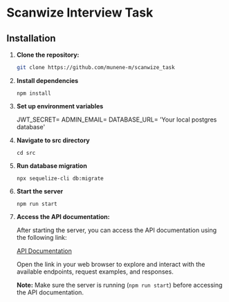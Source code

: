 # Scanwize Interview Task

## Installation

1. **Clone the repository:**

   ```bash
   git clone https://github.com/munene-m/scanwize_task
   ```

2. **Install dependencies**

   ```
   npm install
   ```

3. **Set up environment variables**

   JWT_SECRET=
   ADMIN_EMAIL=
   DATABASE_URL= 'Your local postgres database'

4. **Navigate to src directory**

   ```
   cd src
   ```

5. **Run database migration**

   ```
   npx sequelize-cli db:migrate
   ```

6. **Start the server**

   ```
   npm run start
   ```

7. **Access the API documentation:**

   After starting the server, you can access the API documentation using the following link:

   [API Documentation](http://localhost:3000/api-docs)

   Open the link in your web browser to explore and interact with the available endpoints, request examples, and responses.

   **Note:** Make sure the server is running (`npm run start`) before accessing the API documentation.
